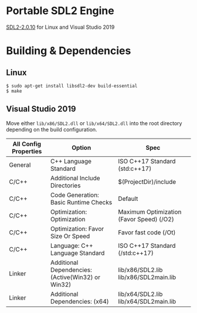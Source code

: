 # Portable SDL2 Engine
[SDL2-2.0.10](https://www.libsdl.org/)
for Linux and Visual Studio 2019
# Building & Dependencies
## Linux
```
$ sudo apt-get install libsdl2-dev build-essential
$ make
```
## Visual Studio 2019
Move either `lib/x86/SDL2.dll` or `lib/x64/SDL2.dll` into the root directory depending on the build configuration.

| All Config Properties | Option | Spec |
|-----------------------|--------|------|
| General | C++ Language Standard | ISO C++17 Standard (std:c++17) |
| C/C++ | Additional Include Directories | $(ProjectDir)/include |
| C/C++ | Code Generation: Basic Runtime Checks | Default |
| C/C++ | Optimization: Optimization | Maximum Optimization (Favor Speed) (/O2) |
| C/C++ | Optimization: Favor Size Or Speed | Favor fast code (/Ot) |
| C/C++ | Language: C++ Language Standard | ISO C++17 Standard (/std:c++17) |
| Linker | Additional Dependencies: (Active(Win32) or Win32) | lib/x86/SDL2.lib lib/x86/SDL2main.lib |
| Linker | Additional Dependencies: (x64) | lib/x64/SDL2.lib lib/x64/SDL2main.lib |
